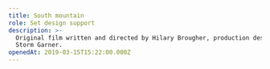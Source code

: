 ```yaml
---
title: South mountain
role: Set design support
description: >-
  Original film written and directed by Hilary Brougher, production design by
  Storm Garner.
openedAt: 2019-03-15T15:22:00.000Z
---
```


